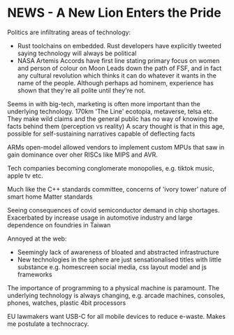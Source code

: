 # NEWS - A New Lion Enters the Pride
Politics are infiltrating areas of technology:
 * Rust toolchains on embedded. Rust developers have explicitly tweeted saying technology will always be political
 * NASA Artemis Accords have first line stating primary focus on women and person of colour on Moon
Leads down the path of FSF, and in fact any cultural revolution which thinks it can do whatever it wants in the name of the people.
Although perhaps ad hominem, experience has shown that they're all polite until they're not.

Seems in with big-tech, marketing is often more important than the underlying technology.
170km 'The Line' ecotopia, metaverse, telsa etc.
They make wild claims and the general public has no way of knowing the facts behind them (perception vs reality)
A scary thought is that in this age, possible for self-sustaining narratives capable of deflecting facts

ARMs open-model allowed vendors to implement custom MPUs that saw in gain dominance over oher RISCs like MIPS and AVR.

Tech companies becoming conglomerate monopolies, e.g. tiktok music, apple tv etc.

Much like the C++ standards committee, concerns of 'ivory tower' nature of smart home Matter standards

Seeing consequences of covid semiconductor demand in chip shortages.
Exacerbated by increase usage in automotive industry and large dependence on foundries in Taiwan

Annoyed at the web:
 * Seemingly lack of awareness of bloated and abstracted infrastructure
 * New technologies in the sphere are just sensationalised titles with little substance e.g. homescreen social media, css layout model and js frameworks

The importance of programming to a physical machine is paramount.
The underlying technology is always changing, e.g. arcade machines, consoles, phones, watches, plastic 4bit processors 

EU lawmakers want USB-C for all mobile devices to reduce e-waste. Makes me postulate a technocracy.
